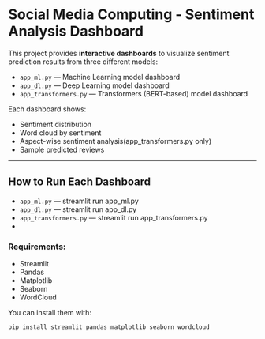 # Social Media Computing - Sentiment Analysis Dashboard

This project provides **interactive dashboards** to visualize sentiment prediction results from three different models:

- `app_ml.py` — Machine Learning model dashboard  
- `app_dl.py` — Deep Learning model dashboard  
- `app_transformers.py` — Transformers (BERT-based) model dashboard

Each dashboard shows:
- Sentiment distribution
- Word cloud by sentiment
- Aspect-wise sentiment analysis(app_transformers.py only)
- Sample predicted reviews

---

## How to Run Each Dashboard

- `app_ml.py` — streamlit run app_ml.py
- `app_dl.py` — streamlit run app_dl.py
- `app_transformers.py` — streamlit run app_transformers.py
- 
### Requirements:
- Streamlit
- Pandas
- Matplotlib
- Seaborn
- WordCloud

You can install them with:

```bash
pip install streamlit pandas matplotlib seaborn wordcloud
